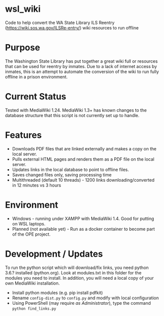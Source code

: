 # wsl_wiki

Code to help convert the WA State Library ILS Reentry (https://wiki.sos.wa.gov/ILSRe-entry/)
wiki resources to run offline

# Purpose

The Washington State Library has put together a great wiki full or resources that can be used
for reentry by inmates. Due to a lack of internet access by inmates, this is an attempt to
automate the conversion of the wiki to run fully offline in a prison environment.

# Current Status

Tested with MediaWiki 1.24. MediaWiki 1.3+ has known changes to the database structure that
this script is not currently set up to handle.

# Features

- Downloads PDF files that are linked externally and makes a copy on the local server.
- Pulls external HTML pages and renders them as a PDF file on the local server.
- Updates links in the local database to point to offline files.
- Saves changed files only, saving processing time
- Multithreaded (default 10 threads) - 1200 links downloading/converted in 12 minutes vs 3 hours

# Environment

- Windows - running under XAMPP with MediaWiki 1.4. Good for putting on WSL laptops.
- Planned (not available yet) - Run as a docker container to become part of the OPE project.

<!---
May include later if entire ZIP is made public
# Windows Setup

1. Create base XAMPP folder (recommend in root, i.e. C:\XAMPP) and unzip reentry_wiki_xampp.zip into folder.
2. Using PowerShell as Adminstrator (replace "C:\XAMPP" with folder created in step 1):
   - Install Apache service using `C:\XAMPP\apache\apache_installservice.bat`
   - Install MySQL service using `C:\XAMPP\mysql\bin\mysqld --install`
3. Ensure services are installed and running
4. Navigate to http://localhost

# Securing Local Wiki Installation

For offline use in secure facilities, it is HIGHLY recommended that the XAMPP installation be secured from user accounts. Suggested actions include using a limited service account for maintaing the XAMPP installation and running the Apache/MySQL services and setting security permissions to only allow access to the C:\XAMPP folder by this service account.
-->

# Development / Updates

To run the python script which will download/fix links, you need python 3.6.? installed (python.org). Look at modules.txt in this folder for the modules you need to install. In addition, you will need a local copy of your own MediaWiki installation.

- Install python modules (e.g. pip install pdfkit)
- Rename `config-dist.py` to `config.py` and modify with local configuration
- Using PowerShell (may require _as Administrator_), type the command `python find_links.py`

